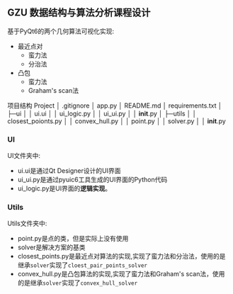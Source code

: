 ## GZU 数据结构与算法分析课程设计

基于PyQt6的两个几何算法可视化实现:
- 最近点对
    - 蛮力法
    - 分治法
- 凸包
  - 蛮力法
  - Graham's scan法

项目结构
Project
│  .gitignore
│  app.py
│  README.md
│  requirements.txt
│
├─ui
│  │  ui.ui
│  │  ui_logic.py
│  │  ui_ui.py
│  │  __init__.py
│
├─utils
│  │  closest_poionts.py
│  │  convex_hull.py
│  │  point.py
│  │  solver.py
│  │  __init__.py


### UI
UI文件夹中:
- ui.ui是通过Qt Designer设计的UI界面
- ui_ui.py是通过pyuic6工具生成的UI界面的Python代码
- ui_logic.py是UI界面的**逻辑实现**。

### Utils
Utils文件夹中:
- point.py是点的类，但是实际上没有使用
- solver是解决方案的基类
- closest_points.py是最近点对算法的实现,实现了蛮力法和分治法，使用的是继承`solver`实现了`cloest_pair_points_solver`
- convex_hull.py是凸包算法的实现,实现了蛮力法和Graham's scan法，使用的是继承`solver`实现了`convex_hull_solver`

